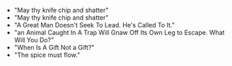 * "May thy knife chip and shatter"
* "May thy knife chip and shatter"
* "A Great Man Doesn't Seek To Lead. He's Called To It."
* "an Animal Caught In A Trap Will Gnaw Off Its Own Leg to Escape. What Will You Do?"
* "When Is A Gift Not a Gift?"
* "The spice must flow."
